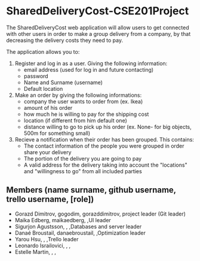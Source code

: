 # SharedDeliveryCost-CSE201Project
 
The SharedDeliveryCost web application will allow users to get connected with other users in order to make a group delivery from a company, by that decreasing the delivery costs they need to pay.

The application allows you to:
1. Register and log in as a user. Giving the following information:
	- email address (used for log in and future contacting)
	- password
	- Name and Surname (username)
	- Default location
2. Make an order by giving the following informations:
	- company the user wants to order from (ex. Ikea)
	- amount of his order
	- how much he is willing to pay for the shipping cost
	- location (if different from him default one)
	- distance willing to go to pick up his order (ex. None- for big objects, 500m for something small)
3. Recieve a notification when their order has been grouped. This contains:
	- The contact information of the people you were grouped in order share your delivery
	- The portion of the delivery you are going to pay
	- A valid address for the delivery taking into account the "locations" and "willingness to go" from all included parties 

## Members (name surname, github username, trello username, [role])

- Gorazd Dimitrov, gogodim, gorazddimitrov, project leader (Git leader)
- Maika Edberg, maikaedberg, ,UI leader
- Sigurjon Agustsson, , ,Databases and server leader
- Danaé Broustail, danaebroustail, ,Optimization leader
- Yarou Hsu, , ,Trello leader
- Leonardo Israilovici, , ,
- Estelle Martin, , ,

